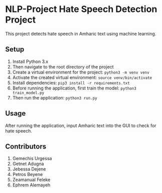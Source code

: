 # NLP-Project Hate Speech Detection Project
This project detects hate speech in Amharic text using machine learning.

## Setup
1. Install Python 3.x
2. Then navigate to the root directory of the project
3. Create a virtual environment for the project: `python3 -m venv venv`
4. Activate the created virtual environment: `source venv/bin/activate`
5. Install dependencies: `pip3 install -r requirements.txt`
6. Before running the application, first train the model: `python3 train_model.py`
7. Then run the application: `python3 run.py`

## Usage
After running the application, input Amharic text into the GUI to check for hate speech.

## Contributors
1.  Gemechis Urgessa
2.  Getnet Adugna
3.  Jebessa Dejene
4.  Petros Beyene
5.  Zeamanual Feleke
6.  Ephrem Alemayeh
